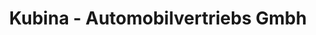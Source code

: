 ---
title: "Kubina - Automobilvertriebs Gmbh"
url: /koeln/kubina-automobilvertriebs-gmbh/
shop: Autohaus
---